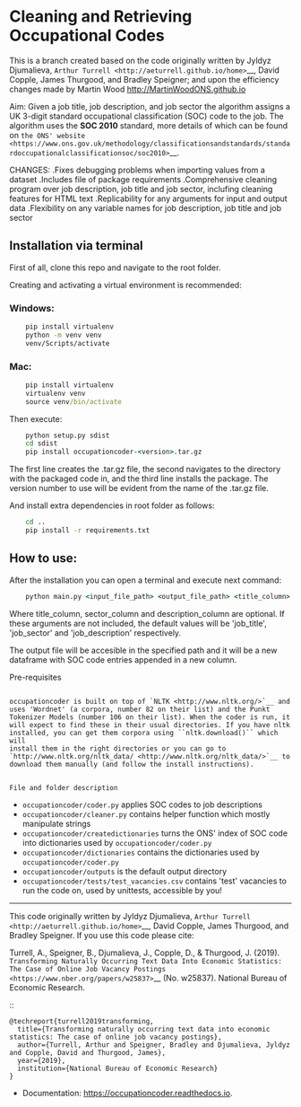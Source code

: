 # Cleaning and Retrieving Occupational Codes

This is a branch created based on the code originally written by Jyldyz Djumalieva, `Arthur
Turrell <http://aeturrell.github.io/home>`__, David Copple, James
Thurgood, and Bradley Speigner; and upon the efficiency changes made by Martin Wood <http://MartinWoodONS.github.io>

Aim:  Given a job title, job description, and job sector the algorithm assigns
a UK 3-digit standard occupational classification (SOC) code to the job.
The algorithm uses the **SOC 2010** standard, more details of which can
be found on `the ONS'
website <https://www.ons.gov.uk/methodology/classificationsandstandards/standardoccupationalclassificationsoc/soc2010>`__.


CHANGES:
    .Fixes debugging problems when importing values from a dataset
    .Includes file of package requirements
    .Comprehensive cleaning program over job description, job title and job sector, inclufing cleaning features for HTML text 
    .Replicability for any arguments for input and output data
    .Flexibility on any variable names for job description, job title and job sector


## Installation via terminal

First of all, clone this repo and navigate to the root folder.

Creating and activating a virtual environment is recommended:

### Windows:
```cmd
    pip install virtualenv
    python -m venv venv
    venv/Scripts/activate
```

### Mac:
```cmd
    pip install virtualenv
    virtualenv venv
    source venv/bin/activate
```

Then execute:

```cmd
    python setup.py sdist
    cd sdist
    pip install occupationcoder-<version>.tar.gz
```


The first line creates the .tar.gz file, the second navigates to the
directory with the packaged code in, and the third line installs the
package. The version number to use will be evident from the name of the
.tar.gz file.


And install extra dependencies in root folder as follows:
```cmd
    cd ..
    pip install -r requirements.txt
```

## How to use:

After the installation you can open a terminal and execute next command:
```cmd
    python main.py <input_file_path> <output_file_path> <title_column> <sector_column> <description_column>
```

Where title_column, sector_column and description_column are optional. If these arguments are not included, the default values will be 'job_title', 'job_sector' and 'job_description' respectively.

The output file will be accesible in the specified path and it will be a new dataframe with SOC code entries appended in a new column.


Pre-requisites
~~~~~~~~~~~~~~

occupationcoder is built on top of `NLTK <http://www.nltk.org/>`__ and
uses 'Wordnet' (a corpora, number 82 on their list) and the Punkt
Tokenizer Models (number 106 on their list). When the coder is run, it
will expect to find these in their usual directories. If you have nltk
installed, you can get them corpora using ``nltk.download()`` which will
install them in the right directories or you can go to
`http://www.nltk.org/nltk_data/ <http://www.nltk.org/nltk_data/>`__ to
download them manually (and follow the install instructions).


File and folder description
~~~~~~~~~~~~~~~~~~~~~~~~~~~

-  ``occupationcoder/coder.py`` applies SOC codes to job descriptions
-  ``occupationcoder/cleaner.py`` contains helper function which mostly
   manipulate strings
-  ``occupationcoder/createdictionaries`` turns the ONS' index of SOC
   code into dictionaries used by ``occupationcoder/coder.py``
-  ``occupationcoder/dictionaries`` contains the dictionaries used by
   ``occupationcoder/coder.py``
-  ``occupationcoder/outputs`` is the default output directory
-  ``occupationcoder/tests/test_vacancies.csv`` contains 'test' vacancies 
   to run the code on, used by unittests, accessible by you!



---------------------------------------------------------------------------------------

This code originally written by Jyldyz Djumalieva, `Arthur
Turrell <http://aeturrell.github.io/home>`__, David Copple, James
Thurgood, and Bradley Speigner. If you use this code please cite:

Turrell, A., Speigner, B., Djumalieva, J., Copple, D., & Thurgood, J.
(2019). `Transforming Naturally Occurring Text Data Into Economic
Statistics: The Case of Online Job Vacancy
Postings <https://www.nber.org/papers/w25837>`__ (No. w25837). National
Bureau of Economic Research.

::

    @techreport{turrell2019transforming,
      title={Transforming naturally occurring text data into economic statistics: The case of online job vacancy postings},
      author={Turrell, Arthur and Speigner, Bradley and Djumalieva, Jyldyz and Copple, David and Thurgood, James},
      year={2019},
      institution={National Bureau of Economic Research}
    }

* Documentation: https://occupationcoder.readthedocs.io.


